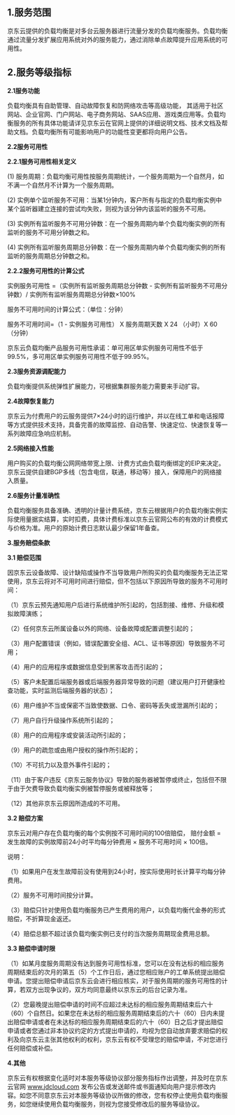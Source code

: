 ## 1.服务范围 ##

京东云提供的负载均衡是对多台云服务器进行流量分发的负载均衡服务。负载均衡通过流量分发扩展应用系统对外的服务能力，通过消除单点故障提升应用系统的可用性。

## 2.服务等级指标 ##

**2.1服务功能**

负载均衡具有自助管理、自动故障恢复和防网络攻击等高级功能， 其适用于社区网站、企业官网、门户网站、电子商务网站、SAAS应用、游戏类应用等。负载均衡服务的所有具体功能请详见京东云在官网上提供的详细说明文档、技术文档及帮助文档。负载均衡所有可能影响用户的功能性变更都将向用户公告。

**2.2服务可用性**

**2.2.1服务可用性相关定义**

(1) 服务周期：负载均衡可用性按服务周期统计，一个服务周期为一个自然月，如不满一个自然月不计算为一个服务周期。

(2) 实例单个监听服务不可用：当某1分钟内，客户所有与指定的负载均衡实例中某个监听器建立连接的尝试均失败，则视为该分钟内该监听的服务不可用。

(3) 实例所有监听服务不可用分钟数：在一个服务周期内单个负载均衡实例的所有监听的服务不可用分钟数之和。

(4) 实例所有监听服务周期总分钟数：在一个服务周期内单个负载均衡实例的所有监听的服务周期总分钟数之和。

**2.2.2服务可用性的计算公式**

实例服务可用性 =（实例所有监听服务周期总分钟数 - 实例所有监听服务不可用分钟数）/ 实例所有监听服务周期总分钟数×100%

服务不可用时间的计算公式：（单位：分钟）

服务不可用时间=（1 - 实例服务可用性） X 服务周期天数 X 24 （小时）X 60 （分钟）

京东云负载均衡产品服务可用性承诺：单可用区单实例服务可用性不低于99.5%，多可用区单实例服务可用性不低于99.95%。


**2.3服务资源调配能力**

负载均衡提供系统弹性扩展能力，可根据集群服务能力需要来手动扩容。

**2.4故障恢复能力**

京东云为付费用户的云服务提供7×24小时的运行维护，并以在线工单和电话报障等方式提供技术支持，具备完善的故障监控、自动告警、快速定位、快速恢复等一系列故障应急响应机制。

**2.5网络接入性能**

用户购买的负载均衡公网网络带宽上限、计费方式由负载均衡绑定的EIP来决定。京东云提供自建BGP多线（包含电信，联通，移动等）接入，保障用户的网络接入质量。

**2.6服务计量准确性**

负载均衡服务具备准确、透明的计量计费系统，京东云根据用户的负载均衡实例实际使用量据实结算，实时扣费，具体计费标准以京东云官网公布的有效的计费模式与价格为准。用户的原始计费日志默认最少保留1年备查。

**3.服务赔偿条款**

**3.1 赔偿范围**

因京东云设备故障、设计缺陷或操作不当导致用户所购买的负载均衡服务无法正常使用，京东云将对不可用时间进行赔偿，但不包括以下原因所导致的服务不可用时间：

（1）京东云预先通知用户后进行系统维护所引起的，包括割接、维修、升级和模拟故障演练；

（2）任何京东云所属设备以外的网络、设备故障或配置调整引起的；

（3）用户配置错误（例如，错误配置安全组、ACL、证书等原因）导致服务不可用；

（4）用户的应用程序或数据信息受到黑客攻击而引起的；

（5）客户未配置后端服务器或后端服务器异常导致的问题（建议用户打开健康检查功能，实时监测后端服务器的状态）；

（6）用户维护不当或保密不当致使数据、口令、密码等丢失或泄漏所引起的；

（7）用户自行升级操作系统所引起的；

（8）用户的应用程序或安装活动所引起的；

（9）用户的疏忽或由用户授权的操作所引起的；

（10）不可抗力以及意外事件引起的；

（11）由于客户违反《京东云服务协议》导致的服务器被暂停或终止，包括但不限于由于欠费导致负载均衡实例被暂停服务或被释放等；

（12）其他非京东云原因所造成的不可用。

**3.2 赔偿方案**

京东云对用户存在负载均衡的每个实例按不可用时间的100倍赔偿， 赔付金额 = 发生故障的实例故障前24小时平均每分钟费用 × 服务不可用时间 × 100倍。

说明：

（1）如果用户在发生故障前没有使用到24小时，按实际使用时长计算平均每分钟费用。

（2）服务不可用时间按分计算。

（3）赔偿只针对使用负载均衡服务已产生费用的用户，以负载均衡代金券的形式赔偿，不折算现金返还。

（4）赔偿总额不超过该负载均衡实例已支付的当次服务周期现金费用总额。

**3.3 赔偿申请时限**

（1）如某月度服务周期没有达到服务可用性标准，您可以在没有达标的相应服务周期结束后的次月的第五（5）个工作日后，通过您相应账户的工单系统提出赔偿申请。您提出赔偿申请后京东云会进行相应核实，对于服务周期的服务可用性的计算，若双方出现争议的，双方均同意最终以京东云的后台记录为准。

（2）您最晚提出赔偿申请的时间不应超过未达标的相应服务周期结束后六十（60）个自然日。如果您在未达标的相应服务周期结束后的六十（60）日内未提出赔偿申请或者在未达标的相应服务周期结束后的六十（60）日之后才提出赔偿申请或者您通过非本协议约定的方式提出申请的，均视为您自动放弃要求赔偿的权利及向京东云主张其他权利的权利，京东云有权不受理您的赔偿申请，不对您进行任何赔偿或补偿。

**4.其他**

京东云有权根据变化适时对本服务等级协议部分服务指标作出调整，并及时在京东云官网 www.jdcloud.com 发布公告或发送邮件或书面通知向用户提示修改内容。如您不同意京东云对本服务等级协议所做的修改，您有权停止使用负载均衡服务，如您继续使用负载均衡服务，则视为您接受修改后的服务等级协议。
